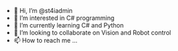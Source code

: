 - 👋 Hi, I’m @st4iadmin
- 👀 I’m interested in C# programming
- 🌱 I’m currently learning C# and Python
- 💞️ I’m looking to collaborate on Vision and Robot control
- 📫 How to reach me ...

<!---
st4iadmin/st4iadmin is a ✨ special ✨ repository because its `README.md` (this file) appears on your GitHub profile.
You can click the Preview link to take a look at your changes.
--->
